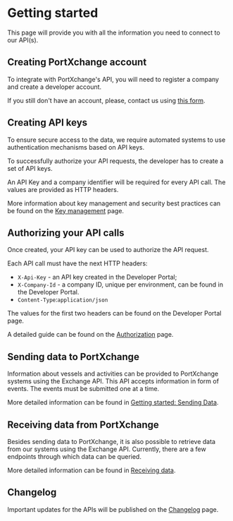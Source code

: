 # Getting started

This page will provide you with all the information you need to connect to our API(s).

## Creating PortXchange account

To integrate with PortXchange's API, you will need to register a company and create a developer account.

If you still don't have an account, please, contact us using [this form](https://port-xchange.com/contact/).

## Creating API keys

To ensure secure access to the data, we require automated systems to use authentication mechanisms based on API keys.

To successfully authorize your API requests, the developer has to create a set of API keys. 

An API Key and a company identifier will be required for every API call. The values are provided as HTTP headers.

More information about key management and security best practices can be found on the [Key management](key-management.md) page.

## Authorizing your API calls

Once created, your API key can be used to authorize the API request.

Each API call must have the next HTTP headers:
- `X-Api-Key` - an API key created in the Developer Portal;
- `X-Company-Id` - a company ID, unique per environment, can be found in the Developer Portal.
- `Content-Type`:`application/json` 

The values for the first two headers can be found on the Developer Portal page.

A detailed guide can be found on the [Authorization](authorization.md) page.

## Sending data to PortXchange

Information about vessels and activities can be provided to PortXchange systems
using the Exchange API. This API accepts information in form of events. The events
must be submitted one at a time.

More detailed information can be found in [Getting started: Sending Data](/sending-data/index.md).

## Receiving data from PortXchange

Besides sending data to PortXchange, it is also possible to retrieve data from our systems
using the Exchange API. Currently, there are a few endpoints through which data can be queried.

More detailed information can be found in [Receiving data](/receiving-data/index.md).

## Changelog

Important updates for the APIs will be published on the [Changelog](changelog.md) page.
